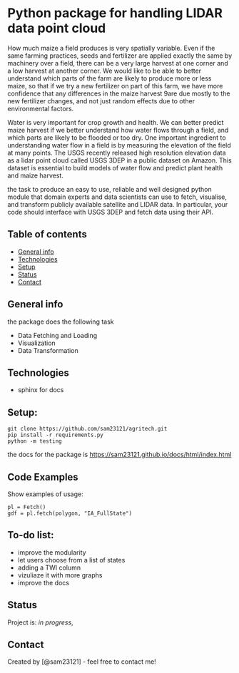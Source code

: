 # Python package for handling LIDAR data point cloud 
How much maize a field produces is very spatially variable. Even if the same farming practices, seeds and fertilizer are applied exactly the same by machinery over a field, there can be a very large harvest at one corner and a low harvest at another corner.  We would like to be able to better understand which parts of the farm are likely to produce more or less maize, so that if we try a new fertilizer on part of this farm, we have more confidence that any differences in the maize harvest 9are due mostly to the new fertilizer changes, and not just random effects due to other environmental factors. 

Water is very important for crop growth and health.  We can better predict maize harvest if we better understand how water flows through a field, and which parts are likely to be flooded or too dry. One important ingredient to understanding water flow in a field is by measuring the elevation of the field at many points. The USGS recently released high resolution elevation data as a lidar point cloud called USGS 3DEP in a public dataset on Amazon. This dataset is essential to build models of water flow and predict plant health and maize harvest.

the task to produce an easy to use, reliable and well designed python module that domain experts and data scientists can use to fetch, visualise, and transform publicly available satellite and LIDAR data. In particular, your code should interface with USGS 3DEP and fetch data using their API.

## Table of contents
* [General info](#general-info)
* [Technologies](#technologies)
* [Setup](#setup)
* [Status](#status)
* [Contact](#contact)

## General info
the package does the following task 
- Data Fetching and Loading
- Visualization
- Data Transformation


## Technologies
* sphinx for docs


## Setup:
```
git clone https://github.com/sam23121/agritech.git
pip install -r requirements.py
python -m testing
```
the docs for the package is https://sam23121.github.io/docs/html/index.html


## Code Examples
Show examples of usage:
```
pl = Fetch()
gdf = pl.fetch(polygon, "IA_FullState")
```




## To-do list:
* improve the modularity
* let users choose from a list of states
* adding a TWI column
* vizuliaze it with more graphs
* improve the docs


## Status
Project is: _in progress_,



## Contact
Created by [@sam23121] - feel free to contact me!